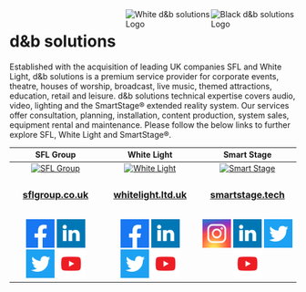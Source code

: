 <img alt="Black d&b solutions Logo" src="https://github.com/dbsolutionsglobal/.github/assets/54334295/263ea5a5-ee72-4306-9f63-dde933878a59.png#gh-light-mode-only" align="right" width="150px" />
<img alt="White d&b solutions Logo" src="https://github.com/dbsolutionsglobal/.github/assets/54334295/58ba5047-f089-47e7-9178-485469a150d1.png#gh-dark-mode-only" align="right" width="150px" />

# d&b solutions

Established with the acquisition of leading UK companies SFL and White Light, d&b solutions is a premium service provider for corporate events, theatre, houses of worship, broadcast, live music, themed attractions, education, retail and leisure. d&b solutions technical expertise covers audio, video, lighting and the SmartStage® extended reality system. Our services offer consultation, planning, installation, content production, system sales, equipment rental and maintenance. Please follow the below links to further explore SFL, White Light and SmartStage®.

| SFL Group | White Light | Smart Stage |
|:---------:|:-----------:|:-------------:|
| <a href="https://sflgroup.co.uk"><img alt="SFL Group" src="https://user-images.githubusercontent.com/47449129/194035585-9fc7fdd8-df52-4c5f-b3b0-4680f644611a.png" width="250px" /></a> | <a href="https://www.whitelight.ltd.uk/"><img alt="White Light" src="https://user-images.githubusercontent.com/47449129/194071496-104e57fd-f233-4653-a098-925527950b40.png" width="250px" /></a> | <a href="https://smartstage.tech/"><img alt="Smart Stage" src="https://user-images.githubusercontent.com/47449129/194071134-3e184202-c9d0-482b-9ec3-30da9feeca81.png" width="250px" /></a> |
| <h3><a href="https://sflgroup.co.uk">sflgroup.co.uk</a></h3><br /> <a href="https://www.facebook.com/sflgroup"> <img src="https://raw.githubusercontent.com/edent/SuperTinyIcons/master/images/svg/facebook.svg" width="50px" /></a> <a href="https://www.linkedin.com/company/sflgroup"><img src="https://raw.githubusercontent.com/edent/SuperTinyIcons/master/images/svg/linkedin.svg" width="50px" /></a> <a href="https://twitter.com/SFLGroup"><img src="https://raw.githubusercontent.com/edent/SuperTinyIcons/master/images/svg/twitter.svg" width="50px" /></a>  <a href="https://www.youtube.com/channel/UCjBsFBg8DyMZWtieo94EgmA"> <img src="https://raw.githubusercontent.com/edent/SuperTinyIcons/master/images/svg/youtube.svg" width="50px" /></a> | <h3><a href="https://www.whitelight.ltd.uk/">whitelight.ltd.uk</a></h3><br /> <a href="http://www.facebook.com/WhiteLightLtd"> <img src="https://raw.githubusercontent.com/edent/SuperTinyIcons/master/images/svg/facebook.svg" width="50px" /></a> <a href="http://www.linkedin.com/company/white-light-ltd"><img src="https://raw.githubusercontent.com/edent/SuperTinyIcons/master/images/svg/linkedin.svg" width="50px" /></a> <a href="https://twitter.com/WhiteLightLtd"><img src="https://raw.githubusercontent.com/edent/SuperTinyIcons/master/images/svg/twitter.svg" width="50px" /></a>  <a href="http://www.youtube.com/user/WhiteLightLtd"> <img src="https://raw.githubusercontent.com/edent/SuperTinyIcons/master/images/svg/youtube.svg" width="50px" /></a> | <h3><a href="https://smartstage.tech/">smartstage.tech</a></h3><br/> <a href="https://www.instagram.com/smartstagexr/"> <img src="https://raw.githubusercontent.com/edent/SuperTinyIcons/master/images/svg/instagram.svg" width="50px" /></a> <a href="https://www.linkedin.com/company/smartstage-xr"><img src="https://raw.githubusercontent.com/edent/SuperTinyIcons/master/images/svg/linkedin.svg" width="50px" /></a> <a href="https://twitter.com/SmartStageXR"><img src="https://raw.githubusercontent.com/edent/SuperTinyIcons/master/images/svg/twitter.svg" width="50px" /></a>  <a href="https://www.youtube.com/playlist?list=PLrKWsoARD6yZLXFrmtPdxsLfKgDsEMpZi"> <img src="https://raw.githubusercontent.com/edent/SuperTinyIcons/master/images/svg/youtube.svg" width="50px" /></a>
